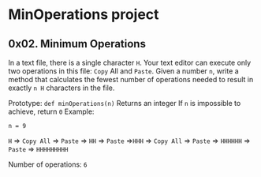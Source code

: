 # MinOperations project

## 0x02. Minimum Operations

In a text file, there is a single character ```H```. Your text editor can execute only two operations in this file: ```Copy``` All and ```Paste```. Given a number ```n```, write a method that calculates the fewest number of operations needed to result in exactly ```n H``` characters in the file.

Prototype: ```def minOperations(n)```
Returns an integer
If ```n``` is impossible to achieve, return ```0```
Example:

```n = 9```

```H``` => ```Copy All``` => ```Paste``` => ```HH``` => ```Paste``` =>```HHH``` => ```Copy All``` => ```Paste``` => ```HHHHHH``` => ```Paste``` => ```HHHHHHHHH```

Number of operations: ```6```
